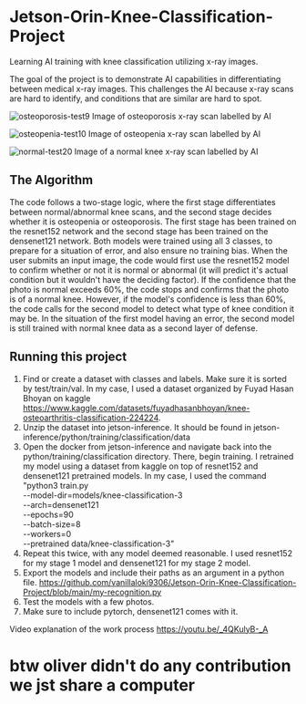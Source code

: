 # Jetson-Orin-Knee-Classification-Project
Learning AI training with knee classification utilizing x-ray images.

The goal of the project is to demonstrate AI capabilities in differentiating between medical x-ray images. This challenges the AI because x-ray scans are hard to identify, and conditions that are similar are hard to spot.

![osteoporosis-test9](https://github.com/user-attachments/assets/c24888f9-10aa-41fe-9af0-b793e2ea6cf3)
Image of osteoporosis x-ray scan  labelled by AI

![osteopenia-test10](https://github.com/user-attachments/assets/4f5eb501-3b46-4982-801f-09f3ae51d5d7)
Image of osteopenia x-ray scan labelled by AI

![normal-test20](https://github.com/user-attachments/assets/b4792bbb-dfd4-4527-af77-033d84460cb7)
Image of a normal knee x-ray scan labelled by AI


## The Algorithm

The code follows a two-stage logic, where the first stage differentiates between normal/abnormal knee scans, and the second stage decides whether it is osteopenia or osteoporosis. The first stage has been trained on the resnet152 network and the second stage has been trained on the densenet121 network. Both models were trained using all 3 classes, to prepare for a situation of error, and also ensure no training bias. When the user submits an input image, the code would first use the resnet152 model to confirm whether or not it is normal or abnormal (it will predict it's actual condition but it wouldn't have the deciding factor). If the confidence that the photo is normal exceeds 60%, the code stops and confirms that the photo is of a normal knee. However, if the model's confidence is less than 60%, the code calls for the second model to detect what type of knee condition it may be. In the situation of the first model having an error, the second model is still trained with normal knee data as a second layer of defense. 
## Running this project

1. Find or create a dataset with classes and labels. Make sure it is sorted by test/train/val. In my case, I used a dataset organized by Fuyad Hasan Bhoyan on kaggle https://www.kaggle.com/datasets/fuyadhasanbhoyan/knee-osteoarthritis-classification-224224.
2. Unzip the dataset into jetson-inference. It should be found in jetson-inference/python/training/classification/data
3. Open the docker from jetson-inference and navigate back into the python/training/classification directory. There, begin training. I retrained my model using a dataset from kaggle on top of resnet152 and densenet121 pretrained models. In my case, I used the command 
"python3 train.py \
  --model-dir=models/knee-classification-3 \
  --arch=densenet121 \
  --epochs=90 \
  --batch-size=8 \
  --workers=0 \
  --pretrained data/knee-classification-3"
4. Repeat this twice, with any model deemed reasonable. I used resnet152 for my stage 1 model and densenet121 for my stage 2 model.
5. Export the models and include their paths as an argument in a python file.
  https://github.com/vanillaloki9306/Jetson-Orin-Knee-Classification-Project/blob/main/my-recognition.py
7. Test the models with a few photos.
8. Make sure to include pytorch, densenet121 comes with it.

Video explanation of the work process
https://youtu.be/_4QKulyB-_A
# btw oliver didn't do any contribution we jst share a computer

